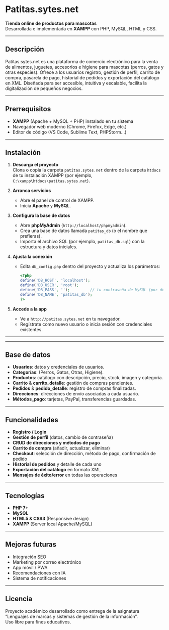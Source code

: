 # Patitas.sytes.net

**Tienda online de productos para mascotas**  
Desarrollada e implementada en **XAMPP** con PHP, MySQL, HTML y CSS.

---

## Descripción

Patitas.sytes.net es una plataforma de comercio electrónico para la venta de alimentos, juguetes, accesorios e higiene para mascotas (perros, gatos y otras especies). Ofrece a los usuarios registro, gestión de perfil, carrito de compra, pasarela de pago, historial de pedidos y exportación del catálogo en XML. Diseñada para ser accesible, intuitiva y escalable, facilita la digitalización de pequeños negocios.

---

## Prerrequisitos

- **XAMPP** (Apache + MySQL + PHP) instalado en tu sistema  
- Navegador web moderno (Chrome, Firefox, Edge, etc.)  
- Editor de código (VS Code, Sublime Text, PHPStorm…)

---

## Instalación

1. **Descarga el proyecto**  
   Clona o copia la carpeta `patitas.sytes.net` dentro de la carpeta `htdocs` de tu instalación XAMPP (por ejemplo, `C:\xampp\htdocs\patitas.sytes.net`).

2. **Arranca servicios**  
   - Abre el panel de control de XAMPP.  
   - Inicia **Apache** y **MySQL**.

3. **Configura la base de datos**  
   - Abre **phpMyAdmin** (`http://localhost/phpmyadmin`).  
   - Crea una base de datos llamada `patitas_db` (o el nombre que prefieras).  
   - Importa el archivo SQL (por ejemplo, `patitas_db.sql`) con la estructura y datos iniciales.

4. **Ajusta la conexión**  
   - Edita `db_config.php` dentro del proyecto y actualiza los parámetros:
     ```php
     <?php
     define('DB_HOST', 'localhost');
     define('DB_USER', 'root');
     define('DB_PASS', '');         // tu contraseña de MySQL (por defecto vacía)
     define('DB_NAME', 'patitas_db');
     ?>
     ```

5. **Accede a la app**  
   - Ve a `http://patitas.sytes.net` en tu navegador.  
   - Regístrate como nuevo usuario o inicia sesión con credenciales existentes.

---

---

## Base de datos

- **Usuarios**: datos y credenciales de usuarios.  
- **Categorías**: (Perros, Gatos, Otras, Higiene).  
- **Productos**: catálogo con descripción, precio, stock, imagen y categoría.  
- **Carrito** & **carrito_detalle**: gestión de compras pendientes.  
- **Pedidos** & **pedido_detalle**: registro de compras finalizadas.  
- **Direcciones**: direcciones de envío asociadas a cada usuario.  
- **Métodos_pago**: tarjetas, PayPal, transferencias guardadas.

---

## Funcionalidades

- **Registro / Login**  
- **Gestión de perfil** (datos, cambio de contraseña)  
- **CRUD de direcciones y métodos de pago**  
- **Carrito de compra** (añadir, actualizar, eliminar)  
- **Checkout**: selección de dirección, método de pago, confirmación de pedido  
- **Historial de pedidos** y detalle de cada uno  
- **Exportación del catálogo** en formato XML  
- **Mensajes de éxito/error** en todas las operaciones

---

## Tecnologías

- **PHP 7+**  
- **MySQL**  
- **HTML5 & CSS3** (Responsive design)  
- **XAMPP** (Server local Apache/MySQL)  

---

## Mejoras futuras

- Integración SEO  
- Marketing por correo electrónico  
- App móvil / PWA  
- Recomendaciones con IA  
- Sistema de notificaciones

---

## Licencia

Proyecto académico desarrollado como entrega de la asignatura “Lenguajes de marcas y sistemas de gestión de la información”.  
Uso libre para fines educativos.
